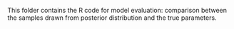 This folder contains the R code for model evaluation: comparison between the samples drawn from posterior distribution and the true parameters.